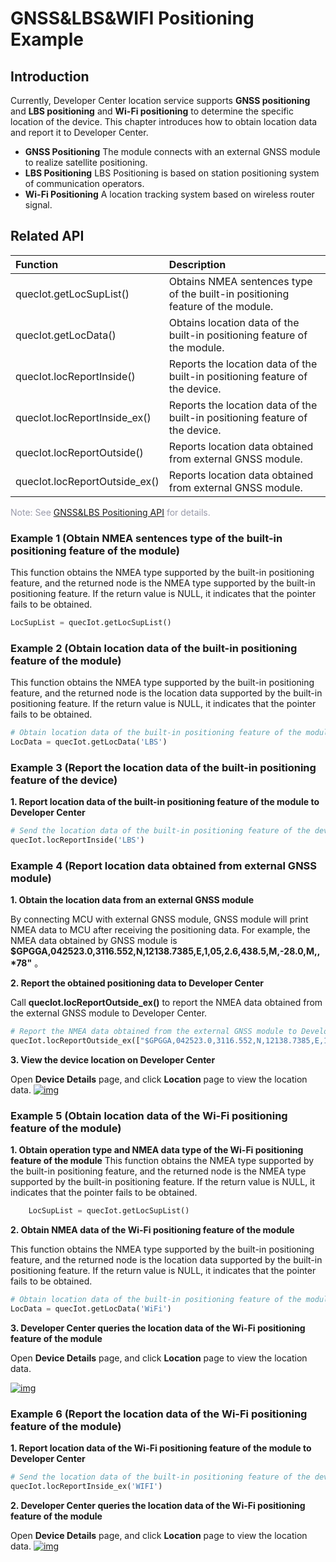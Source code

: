 # GNSS&LBS&WIFI Positioning Example

## **Introduction**

Currently, Developer Center location service supports __GNSS positioning__ and __LBS positioning__ and __Wi-Fi positioning__ to determine the specific location of the device. This chapter introduces how to obtain location data and report it to Developer Center.

* __GNSS Positioning__ 
  The module connects with an external GNSS module to realize satellite positioning.
* __LBS Positioning__ 
  LBS Positioning is based on station positioning system of communication operators.
* __Wi-Fi Positioning__ 
  A location tracking system based on wireless router signal.

## __Related API__

| Function                      | Description                                                  |
| :---------------------------- | :----------------------------------------------------------- |
| quecIot.getLocSupList()       | Obtains NMEA sentences type of the built-in positioning feature of the module. |
| quecIot.getLocData()          | Obtains location data of the built-in positioning feature of the module. |
| quecIot.locReportInside()     | Reports the location data of the built-in positioning feature of the device. |
| quecIot.locReportInside_ex()  | Reports the location data of the built-in positioning feature of the device. |
| quecIot.locReportOutside()    | Reports location data obtained from external GNSS module.    |
| quecIot.locReportOutside_ex() | Reports location data obtained from external GNSS module.    |

<font color=#999AAA >Note: See [GNSS&LBS Positioning API](/en/deviceDevelop/wifi/QuecPython/api/wifi-quecpython-api-06.md) for details.</font>



### __Example 1 (Obtain NMEA sentences type of the built-in positioning feature of the module)__

This function obtains the NMEA type supported by the built-in positioning feature, and the returned node is the NMEA type supported by the built-in positioning feature. If the return value is NULL, it indicates that the pointer fails to be obtained.

```python
LocSupList = quecIot.getLocSupList()
```



### __Example 2 (Obtain location data of the built-in positioning feature of the module)__

This function obtains the NMEA type supported by the built-in positioning feature, and the returned node is the location data supported by the built-in positioning feature. If the return value is NULL, it indicates that the pointer fails to be obtained.

```python
# Obtain location data of the built-in positioning feature of the module
LocData = quecIot.getLocData('LBS')
```




### __Example 3 (Report the location data of the built-in positioning feature of the device)__

__1. Report location data of the built-in positioning feature of the module to Developer Center__

```python
# Send the location data of the built-in positioning feature of the device
quecIot.locReportInside('LBS')
```


### __Example 4 (Report location data obtained from external GNSS module)__

__1. Obtain the location data from an external GNSS module__

By connecting MCU with external GNSS module, GNSS module will print NMEA data to MCU after receiving the positioning data. For example, the NMEA data obtained by GNSS module is __$GPGGA,042523.0,3116.552,N,12138.7385,E,1,05,2.6,438.5,M,-28.0,M,,*78"__ 。

__2. Report the obtained positioning data to Developer Center__

Call __quecIot.locReportOutside_ex()__ to report the NMEA data obtained from the external GNSS module to Developer Center.

```python
# Report the NMEA data obtained from the external GNSS module to Developer Center
quecIot.locReportOutside_ex(["$GPGGA,042523.0,3116.552,N,12138.7385,E,1,05,2.6,438.5,M,-28.0,M,,*78"])
```

__3. View the device location on Developer Center__

Open __Device Details__ page, and click __Location__ page to view the location data.
<a data-fancybox title="img" href="/en/deviceDevelop/wifi/QuecPython/resource/LBS&GNSS/Example-01.png">![img](/en/deviceDevelop/wifi/QuecPython/resource/LBS&GNSS/Example-01.png)</a>

### **Example 5 (Obtain location data of the Wi-Fi positioning feature of the module)**
__1. Obtain operation type and NMEA data type of the Wi-Fi positioning feature of the module__
This function obtains the NMEA type supported by the built-in positioning feature, and the returned node is the NMEA type supported by the built-in positioning feature. If the return value is NULL, it indicates that the pointer fails to be obtained.
```python
	LocSupList = quecIot.getLocSupList()
```

__2. Obtain NMEA data of the Wi-Fi positioning feature of the module__

This function obtains the NMEA type supported by the built-in positioning feature, and the returned node is the location data supported by the built-in positioning feature. If the return value is NULL, it indicates that the pointer fails to be obtained.
```python
# Obtain location data of the built-in positioning feature of the module
LocData = quecIot.getLocData('WiFi')
```


__3. Developer Center queries the location data of the Wi-Fi positioning feature of the module__

Open __Device Details__ page, and click __Location__ page to view the location data.

<a data-fancybox title="img" href="/en/deviceDevelop/wifi/QuecPython/resource/LBS&GNSS/Example-02.png">![img](/en/deviceDevelop/wifi/QuecPython/resource/LBS&GNSS/Example-02.png)</a>


### __Example 6 (Report the location data of the Wi-Fi positioning feature of the module)__

__1. Report location data of the Wi-Fi positioning feature of the module to Developer Center__

```python
# Send the location data of the built-in positioning feature of the device 
quecIot.locReportInside_ex('WIFI')
```
__2. Developer Center queries the location data of the Wi-Fi positioning feature of the module__

Open __Device Details__ page, and click __Location__ page to view the location data.
<a data-fancybox title="img" href="/en/deviceDevelop/wifi/QuecPython/resource/LBS&GNSS/Example-03.png">![img](/en/deviceDevelop/wifi/QuecPython/resource/LBS&GNSS/Example-03.png)</a>







